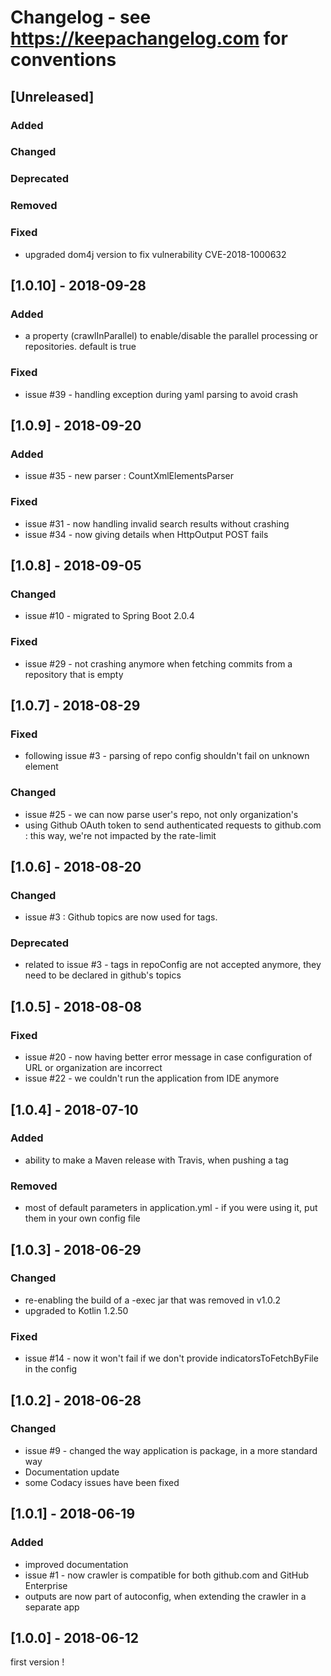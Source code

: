 # Changelog - see https://keepachangelog.com for conventions

## [Unreleased]

### Added

### Changed

### Deprecated

### Removed

### Fixed
- upgraded dom4j version to fix vulnerability CVE-2018-1000632

## [1.0.10] - 2018-09-28

### Added
- a property (crawlInParallel) to enable/disable the parallel processing or repositories. default is true

### Fixed
- issue #39 - handling exception during yaml parsing to avoid crash

## [1.0.9] - 2018-09-20

### Added
- issue #35 - new parser : CountXmlElementsParser

### Fixed
- issue #31 - now handling invalid search results without crashing
- issue #34 - now giving details when HttpOutput POST fails

## [1.0.8] - 2018-09-05

### Changed
- issue #10 - migrated to Spring Boot 2.0.4

### Fixed
- issue #29 - not crashing anymore when fetching commits from a repository that is empty

## [1.0.7] - 2018-08-29

### Fixed
- following issue #3 - parsing of repo config shouldn't fail on unknown element

### Changed
- issue #25 - we can now parse user's repo, not only organization's
- using Github OAuth token to send authenticated requests to github.com : this way, we're not impacted by the rate-limit


## [1.0.6] - 2018-08-20

### Changed
- issue #3 : Github topics are now used for tags. 

### Deprecated
- related to issue #3 - tags in repoConfig are not accepted anymore, they need to be declared in github's topics

## [1.0.5] - 2018-08-08

### Fixed
- issue #20 - now having better error message in case configuration of URL or organization are incorrect
- issue #22 - we couldn't run the application from IDE anymore 

## [1.0.4] - 2018-07-10

### Added
- ability to make a Maven release with Travis, when pushing a tag

### Removed
- most of default parameters in application.yml - if you were using it, put them in your own config file


## [1.0.3] - 2018-06-29

### Changed
- re-enabling the build of a -exec jar that was removed in v1.0.2
- upgraded to Kotlin 1.2.50

### Fixed
- issue #14 - now it won't fail if we don't provide indicatorsToFetchByFile in the config

## [1.0.2] - 2018-06-28

### Changed
- issue #9 - changed the way application is package, in a more standard way
- Documentation update
- some Codacy issues have been fixed

## [1.0.1] - 2018-06-19

### Added
- improved documentation
- issue #1 - now crawler is compatible for both github.com and GitHub Enterprise
- outputs are now part of autoconfig, when extending the crawler in a separate app

## [1.0.0] - 2018-06-12

first version !
